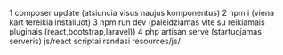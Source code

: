1 composer update (atsiuncia visus naujus komponentus)
2 npm i (viena kart tereikia instaliuot)
3 npm run dev (paleidziamas vite su reikiamais pluginais (react,bootstrap,laravel))
4 php artisan serve (startuojamas serveris)
js/react scriptai randasi resources/js/
